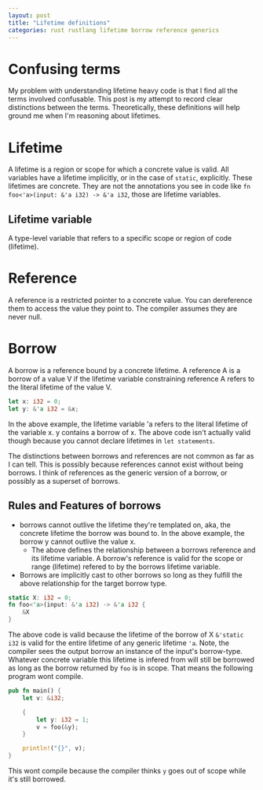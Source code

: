 ```yaml
---
layout: post
title: "Lifetime definitions"
categories: rust rustlang lifetime borrow reference generics
---
```


# Confusing terms

My problem with understanding lifetime heavy code is that I find all the terms
involved confusable. This post is my attempt to record clear distinctions
between the terms. Theoretically, these definitions will help ground me when
I'm reasoning about lifetimes.

# Lifetime

A lifetime is a region or scope for which a concrete value is valid. All
variables have a lifetime implicitly, or in the case of `static`, explicitly.
These lifetimes are concrete. They are not the annotations you see in code like
`fn foo<'a>(input: &'a i32) -> &'a i32`, those are lifetime variables.

## Lifetime variable

A type-level variable that refers to a specific scope or region of code (lifetime).

# Reference

A reference is a restricted pointer to a concrete value. You can dereference
them to access the value they point to. The compiler assumes they are never
null.

# Borrow

A borrow is a reference bound by a concrete lifetime. A reference A is a borrow
of a value V if the lifetime variable constraining reference A refers to the
literal lifetime of the value V.

```rust
let x: i32 = 0;
let y: &'a i32 = &x;
```

In the above example, the lifetime variable 'a refers to the literal lifetime
of the variable x. y contains a borrow of x. The above code isn't actually
valid though because you cannot declare lifetimes in `let statements`.

The distinctions between borrows and references are not common as far as I can
tell. This is possibly because references cannot exist without being borrows. I
think of references as the generic version of a borrow, or possibly as a
superset of borrows.

## Rules and Features of borrows

- borrows cannot outlive the lifetime they're templated on, aka, the concrete
  lifetime the borrow was bound to. In the above example, the borrow y cannot
  outlive the value x.
  - The above defines the relationship between a borrows reference and its
    lifetime variable. A borrow's reference is valid for the scope or range
    (lifetime) refered to by the borrows lifetime variable.
- Borrows are implicitly cast to other borrows so long as they fulfill the
  above relationship for the target borrow type.

```rust
static X: i32 = 0;
fn foo<'a>(input: &'a i32) -> &'a i32 {
    &X
}
```

The above code is valid because the lifetime of the borrow of X `&'static i32`
is valid for the entire lifetime of any generic lifetime `'a`. Note, the
compiler sees the output borrow an instance of the input's borrow-type.
Whatever concrete variable this lifetime is infered from will still be borrowed
as long as the borrow returned by `foo` is in scope. That means the following
program wont compile.

```rust
pub fn main() {
    let v: &i32;

    {
        let y: i32 = 1;
        v = foo(&y);
    }

    println!("{}", v);
}
```

This wont compile because the compiler thinks `y` goes out of scope while it's
still borrowed.
